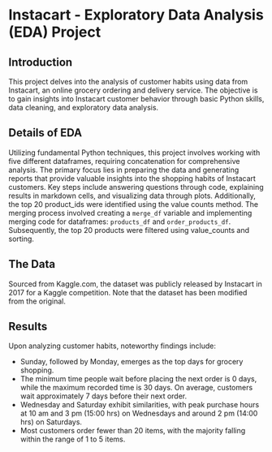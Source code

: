 # Instacart - Exploratory Data Analysis (EDA) Project

## Introduction
This project delves into the analysis of customer habits using data from Instacart, an online grocery ordering and delivery service. The objective is to gain insights into Instacart customer behavior through basic Python skills, data cleaning, and exploratory data analysis.

## Details of EDA
Utilizing fundamental Python techniques, this project involves working with five different dataframes, requiring concatenation for comprehensive analysis. The primary focus lies in preparing the data and generating reports that provide valuable insights into the shopping habits of Instacart customers. Key steps include answering questions through code, explaining results in markdown cells, and visualizing data through plots. Additionally, the top 20 product_ids were identified using the value counts method. The merging process involved creating a `merge_df` variable and implementing merging code for dataframes: `products_df` and `order_products_df`. Subsequently, the top 20 products were filtered using value_counts and sorting.

## The Data
Sourced from Kaggle.com, the dataset was publicly released by Instacart in 2017 for a Kaggle competition. Note that the dataset has been modified from the original.

## Results
Upon analyzing customer habits, noteworthy findings include:
- Sunday, followed by Monday, emerges as the top days for grocery shopping.
- The minimum time people wait before placing the next order is 0 days, while the maximum recorded time is 30 days. On average, customers wait approximately 7 days before their next order.
- Wednesday and Saturday exhibit similarities, with peak purchase hours at 10 am and 3 pm (15:00 hrs) on Wednesdays and around 2 pm (14:00 hrs) on Saturdays.
- Most customers order fewer than 20 items, with the majority falling within the range of 1 to 5 items.
